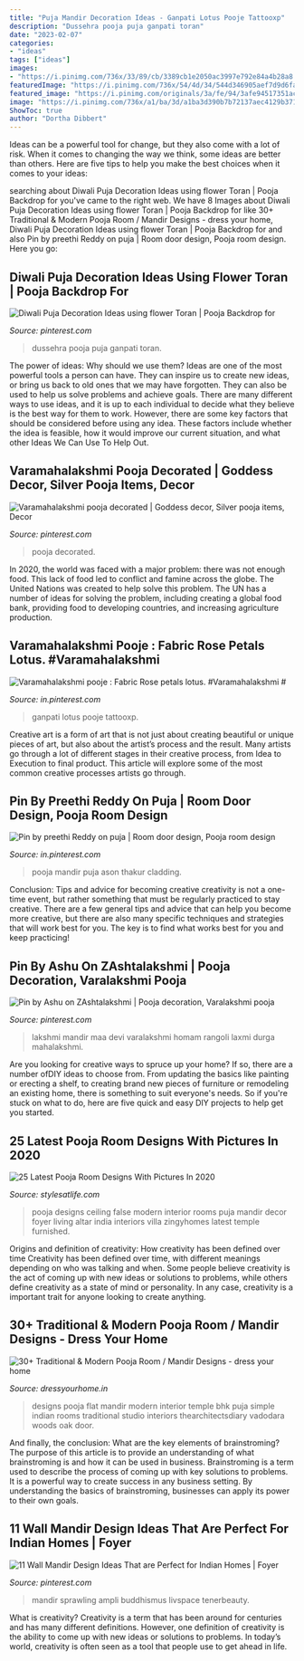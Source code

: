 ```yaml
---
title: "Puja Mandir Decoration Ideas - Ganpati Lotus Pooje Tattooxp"
description: "Dussehra pooja puja ganpati toran"
date: "2023-02-07"
categories:
- "ideas"
tags: ["ideas"]
images:
- "https://i.pinimg.com/736x/33/89/cb/3389cb1e2050ac3997e792e84a4b28a8.jpg"
featuredImage: "https://i.pinimg.com/736x/54/4d/34/544d346905aef7d9d6facbe83839d9c8.jpg"
featured_image: "https://i.pinimg.com/originals/3a/fe/94/3afe94517351ac7c330083fcade8f775.jpg"
image: "https://i.pinimg.com/736x/a1/ba/3d/a1ba3d390b7b72137aec4129b37160a2.jpg"
ShowToc: true
author: "Dortha Dibbert"
---
```



Ideas can be a powerful tool for change, but they also come with a lot of risk. When it comes to changing the way we think, some ideas are better than others. Here are five tips to help you make the best choices when it comes to your ideas: 

	

		
searching about Diwali Puja Decoration Ideas using flower Toran | Pooja Backdrop for you've came to the right web. We have 8 Images about Diwali Puja Decoration Ideas using flower Toran | Pooja Backdrop for like 30+ Traditional &amp; Modern Pooja Room / Mandir Designs - dress your home, Diwali Puja Decoration Ideas using flower Toran | Pooja Backdrop for and also Pin by preethi Reddy on puja | Room door design, Pooja room design. Here you go:
		
    
## Diwali Puja Decoration Ideas Using Flower Toran | Pooja Backdrop For

<img loading=lazy src="https://i.pinimg.com/736x/33/89/cb/3389cb1e2050ac3997e792e84a4b28a8.jpg" onerror="this.onerror=null;this.src='https://tse3.mm.bing.net/th?id=OIP.Y5EJboFMEwHeiVuSNRtgsAHaFj&amp;pid=15.1';" alt="Diwali Puja Decoration Ideas using flower Toran | Pooja Backdrop for">

_Source: pinterest.com_

>dussehra pooja puja ganpati toran. 

	

The power of ideas: Why should we use them?
Ideas are one of the most powerful tools a person can have. They can inspire us to create new ideas, or bring us back to old ones that we may have forgotten. They can also be used to help us solve problems and achieve goals. There are many different ways to use ideas, and it is up to each individual to decide what they believe is the best way for them to work. However, there are some key factors that should be considered before using any idea. These factors include whether the idea is feasible, how it would improve our current situation, and what other Ideas We Can Use To Help Out.

    
## Varamahalakshmi Pooja Decorated | Goddess Decor, Silver Pooja Items, Decor

<img loading=lazy src="https://i.pinimg.com/736x/78/d3/5a/78d35ae2676423370a70461952008658.jpg" onerror="this.onerror=null;this.src='https://tse2.mm.bing.net/th?id=OIP.nWxco-kbSTyYgGC61RMctAHaNM&amp;pid=15.1';" alt="Varamahalakshmi pooja decorated | Goddess decor, Silver pooja items, Decor">

_Source: pinterest.com_

>pooja decorated. 

	

In 2020, the world was faced with a major problem: there was not enough food. This lack of food led to conflict and famine across the globe. The United Nations was created to help solve this problem. The UN has a number of ideas for solving the problem, including creating a global food bank, providing food to developing countries, and increasing agriculture production.

    
## Varamahalakshmi Pooje : Fabric Rose Petals Lotus. #Varamahalakshmi #

<img loading=lazy src="https://i.pinimg.com/736x/a1/ba/3d/a1ba3d390b7b72137aec4129b37160a2.jpg" onerror="this.onerror=null;this.src='https://tse1.mm.bing.net/th?id=OIP.V2qt5ZYTm6oGCcFtS5mCfgHaJ3&amp;pid=15.1';" alt="Varamahalakshmi pooje : Fabric Rose petals lotus. #Varamahalakshmi #">

_Source: in.pinterest.com_

>ganpati lotus pooje tattooxp. 

	

Creative art is a form of art that is not just about creating beautiful or unique pieces of art, but also about the artist’s process and the result. Many artists go through a lot of different stages in their creative process, from Idea to Execution to final product. This article will explore some of the most common creative processes artists go through.

    
## Pin By Preethi Reddy On Puja | Room Door Design, Pooja Room Design

<img loading=lazy src="https://i.pinimg.com/736x/54/4d/34/544d346905aef7d9d6facbe83839d9c8.jpg" onerror="this.onerror=null;this.src='https://tse2.mm.bing.net/th?id=OIP.d9i4XFielvkCdHDLf5LhsAHaI_&amp;pid=15.1';" alt="Pin by preethi Reddy on puja | Room door design, Pooja room design">

_Source: in.pinterest.com_

>pooja mandir puja ason thakur cladding. 

	

Conclusion: Tips and advice for becoming creative
creativity is not a one-time event, but rather something that must be regularly practiced to stay creative. There are a few general tips and advice that can help you become more creative, but there are also many specific techniques and strategies that will work best for you. The key is to find what works best for you and keep practicing!

    
## Pin By Ashu On ZAshtalakshmi | Pooja Decoration, Varalakshmi Pooja

<img loading=lazy src="https://i.pinimg.com/originals/3a/fe/94/3afe94517351ac7c330083fcade8f775.jpg" onerror="this.onerror=null;this.src='https://tse2.mm.bing.net/th?id=OIP.QWoW0sgwNdpsaJfBzrePNwHaJ6&amp;pid=15.1';" alt="Pin by Ashu on ZAshtalakshmi | Pooja decoration, Varalakshmi pooja">

_Source: pinterest.com_

>lakshmi mandir maa devi varalakshmi homam rangoli laxmi durga mahalakshmi. 

	

Are you looking for creative ways to spruce up your home? If so, there are a number ofDIY ideas to choose from. From updating the basics like painting or erecting a shelf, to creating brand new pieces of furniture or remodeling an existing home, there is something to suit everyone's needs. So if you're stuck on what to do, here are five quick and easy DIY projects to help get you started.

    
## 25 Latest Pooja Room Designs With Pictures In 2020

<img loading=lazy src="https://stylesatlife.com/wp-content/uploads/2019/05/Pooja-Room-with-False-Ceiling-Design.jpg" onerror="this.onerror=null;this.src='https://tse3.mm.bing.net/th?id=OIP.op0mGHEXohfruUjjVdYiKAAAAA&amp;pid=15.1';" alt="25 Latest Pooja Room Designs With Pictures In 2020">

_Source: stylesatlife.com_

>pooja designs ceiling false modern interior rooms puja mandir decor foyer living altar india interiors villa zingyhomes latest temple furnished. 

	

Origins and definition of creativity: How creativity has been defined over time
Creativity has been defined over time, with different meanings depending on who was talking and when. Some people believe creativity is the act of coming up with new ideas or solutions to problems, while others define creativity as a state of mind or personality. In any case, creativity is a important trait for anyone looking to create anything.

    
## 30+ Traditional &amp; Modern Pooja Room / Mandir Designs - Dress Your Home

<img loading=lazy src="https://dressyourhome.in/wp-content/uploads/41632827270_56944c5443_z.jpg" onerror="this.onerror=null;this.src='https://tse1.mm.bing.net/th?id=OIP.AWvAlneKZMer1oaTP5AkcAHaE8&amp;pid=15.1';" alt="30+ Traditional &amp; Modern Pooja Room / Mandir Designs - dress your home">

_Source: dressyourhome.in_

>designs pooja flat mandir modern interior temple bhk puja simple indian rooms traditional studio interiors thearchitectsdiary vadodara woods oak door. 

	

And finally, the conclusion: What are the key elements of brainstroming?
The purpose of this article is to provide an understanding of what brainstroming is and how it can be used in business. Brainstroming is a term used to describe the process of coming up with key solutions to problems. It is a powerful way to create success in any business setting. By understanding the basics of brainstroming, businesses can apply its power to their own goals.

    
## 11 Wall Mandir Design Ideas That Are Perfect For Indian Homes | Foyer

<img loading=lazy src="https://i.pinimg.com/736x/b3/bb/af/b3bbafa730ff76eeaef4a31ece8356ea.jpg" onerror="this.onerror=null;this.src='https://tse1.mm.bing.net/th?id=OIP.qXvSlyXi5FC3bff-rfH0cQHaLH&amp;pid=15.1';" alt="11 Wall Mandir Design Ideas That are Perfect for Indian Homes | Foyer">

_Source: pinterest.com_

>mandir sprawling ampli buddhismus livspace tenerbeauty. 

	

What is creativity?
Creativity is a term that has been around for centuries and has many different definitions. However, one definition of creativity is the ability to come up with new ideas or solutions to problems. In today’s world, creativity is often seen as a tool that people use to get ahead in life.

